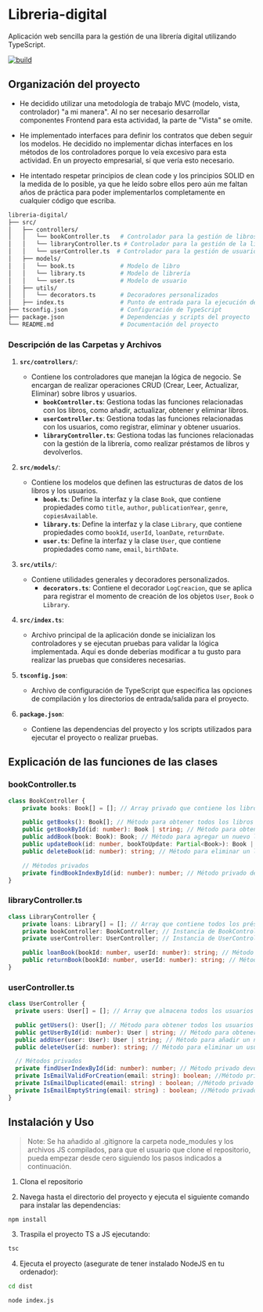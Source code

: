 # Libreria-digital
Aplicación web sencilla para la gestión de una librería digital utilizando TypeScript.

[![build](https://github.com/anggierz/Libreria-digital/actions/workflows/workflow.yml/badge.svg?branch=main)](https://github.com/anggierz/Libreria-digital/actions/workflows/workflow.yml)

## Organización del proyecto

- He decidido utilizar una metodología de trabajo MVC (modelo, vista, controlador) "a mi manera". Al no ser necesario desarrollar
componentes Frontend para esta actividad, la parte de "Vista" se omite.

- He implementado interfaces para definir los contratos que deben seguir los modelos. He decidido no implementar dichas interfaces en los métodos de los controladores porque lo veía excesivo para esta actividad. En un proyecto empresarial, sí que vería esto necesario.

- He intentado respetar principios de clean code y los principios SOLID en la medida de lo posible, ya que he leído sobre ellos
pero aún me faltan años de práctica para poder implementarlos completamente en cualquier código que escriba.

```sh
libreria-digital/
├── src/
│   ├── controllers/
│   │   └── bookController.ts   # Controlador para la gestión de libros
│   │   └── libraryController.ts # Controlador para la gestión de la librería digital
│   │   └── userController.ts  # Controlador para la gestión de usuarios
│   ├── models/
│   │   └── book.ts             # Modelo de libro
│   │   └── library.ts          # Modelo de librería
│   │   └── user.ts             # Modelo de usuario  
│   ├── utils/
│   │   └── decorators.ts       # Decoradores personalizados
│   ├── index.ts                # Punto de entrada para la ejecución de la aplicación
├── tsconfig.json               # Configuración de TypeScript
├── package.json                # Dependencias y scripts del proyecto
└── README.md                   # Documentación del proyecto

```

### Descripción de las Carpetas y Archivos

1. **`src/controllers/`**:
   - Contiene los controladores que manejan la lógica de negocio. Se encargan de realizar operaciones CRUD (Crear, Leer, Actualizar, Eliminar) sobre libros y usuarios.
     - **`bookController.ts`**: Gestiona todas las funciones relacionadas con los libros, como añadir, actualizar, obtener y eliminar libros.
     - **`userController.ts`**: Gestiona todas las funciones relacionadas con los usuarios, como registrar, eliminar y obtener usuarios.
     - **`libraryController.ts`**: Gestiona todas las funciones relacionadas con la gestión de la librería, como realizar préstamos de libros y devolverlos.

2. **`src/models/`**:
   - Contiene los modelos que definen las estructuras de datos de los libros y los usuarios.
     - **`book.ts`**: Define la interfaz y la clase `Book`, que contiene propiedades como `title`, `author`, `publicationYear`, `genre`, `copiesAvailable`.
     - **`library.ts`**: Define la interfaz y la clase `Library`, que contiene propiedades como `bookId`, `userId`, `loanDate`, `returnDate`.
     - **`user.ts`**: Define la interfaz y la clase `User`, que contiene propiedades como `name`, `email`, `birthDate`.


3. **`src/utils/`**:
   - Contiene utilidades generales y decoradores personalizados.
     - **`decorators.ts`**: Contiene el decorador `LogCreacion`, que se aplica para registrar el momento de creación de los objetos `User`, `Book` o `Library`.

4. **`src/index.ts`**:
   - Archivo principal de la aplicación donde se inicializan los controladores y se ejecutan pruebas para validar la lógica implementada. Aquí es donde deberías modificar a tu gusto para realizar las pruebas que consideres necesarias.

5. **`tsconfig.json`**:
   - Archivo de configuración de TypeScript que especifica las opciones de compilación y los directorios de entrada/salida para el proyecto.

6. **`package.json`**:
   - Contiene las dependencias del proyecto y los scripts utilizados para ejecutar el proyecto o realizar pruebas.

## Explicación de las funciones de las clases

### bookController.ts

```typescript
class BookController {
    private books: Book[] = []; // Array privado que contiene los libros

    public getBooks(): Book[]; // Método para obtener todos los libros
    public getBookById(id: number): Book | string; // Método para obtener un libro por su ID
    public addBook(book: Book): Book; // Método para agregar un nuevo libro
    public updateBook(id: number, bookToUpdate: Partial<Book>): Book | string; // Método para actualizar un libro
    public deleteBook(id: number): string; // Método para eliminar un libro

    // Métodos privados
    private findBookIndexById(id: number): number; // Método privado devolver el índice del libro que contenga el ID
}
```

### libraryController.ts

```typescript
class LibraryController {
    private loans: Library[] = []; // Array que contiene todos los préstamos registrados
    private bookController: BookController; // Instancia de BookController
    private userController: UserController; // Instancia de UserController

    public loanBook(bookId: number, userId: number): string; // Método para realizar un préstamo de libro
    public returnBook(bookId: number, userId: number): string; // Método para devolver un libro
}
```

### userController.ts

```typescript
class UserController {
  private users: User[] = []; // Array que almacena todos los usuarios

  public getUsers(): User[]; // Método para obtener todos los usuarios
  public getUserById(id: number): User | string; // Método para obtener un usuario por su ID
  public addUser(user: User): User | string; // Método para añadir un nuevo usuario
  public deleteUser(id: number): string; // Método para eliminar un usuario

  // Métodos privados
  private findUserIndexById(id: number): number; // Método privado devolver el índice del usuario que contenga el ID
  private IsEmailValidForCreation(email: string): boolean; //Método privado para validar que se puede proceder con la creación del usuario
  private IsEmailDuplicated(email: string) : boolean; //Método privado para comprobar que el email introducido no pertenece a otro usuario existente
  private IsEmailEmptyString(email: string) : boolean; //Método privado para comprobar que el email introducido no es un string vacío
}
```

## Instalación y Uso

> Note: Se ha añadido al .gitignore la carpeta node_modules y los archivos JS compilados, para que el usuario que clone el repositorio, pueda empezar desde cero siguiendo los pasos indicados a continuación.

1. Clona el repositorio

2. Navega hasta el directorio del proyecto y ejecuta el siguiente comando para instalar las dependencias:

```sh
npm install
```

3. Traspila el proyecto TS a JS ejecutando:

```sh
tsc
```

4. Ejecuta el proyecto (asegurate de tener instalado NodeJS en tu ordenador):

```sh
cd dist
```

```sh
node index.js
```